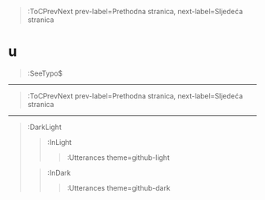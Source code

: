 > :ToCPrevNext prev-label=Prethodna stranica, next-label=Sljedeća stranica

# u

> :SeeTypo$

****


> :ToCPrevNext prev-label=Prethodna stranica, next-label=Sljedeća stranica

****

> :DarkLight
> > :InLight
> >
> > > :Utterances theme=github-light
>
> > :InDark
> >
> > > :Utterances theme=github-dark